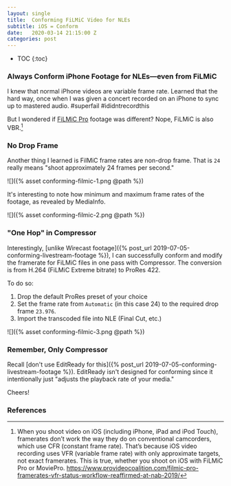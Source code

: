 ```yaml
---
layout: single
title:  Conforming FiLMiC Video for NLEs
subtitle: iOS = Conform
date:   2020-03-14 21:15:00 Z
categories: post
---
```


* TOC
{:toc}

### Always Conform iPhone Footage for NLEs—even from FiLMiC

I knew that normal iPhone videos are variable frame rate. Learned that the hard way, once when I was given a concert recorded on an iPhone to sync up to mastered audio. #superfail #ididntrecordthis

But I wondered if  [FiLMiC Pro](https://www.filmicpro.com/filmicpro/)  footage was different? Nope, FiLMiC is also VBR.[^1]

### No Drop Frame

Another thing I learned is FilMiC frame rates are non-drop frame. That is `24` really means "shoot approximately 24 frames per second."

![]({% asset conforming-filmic-1.png @path %})

It's interesting to note how minimum and maximum frame rates of the footage, as revealed by MediaInfo.

![]({% asset conforming-filmic-2.png @path %})

### "One Hop" in Compressor

Interestingly, [unlike Wirecast footage]({% post_url 2019-07-05-conforming-livestream-footage %}), I can successfully conform and modify the framerate for FiLMiC files in one pass with Compressor. The conversion is from H.264 (FiLMiC Extreme bitrate) to ProRes 422.

To do so:
1. Drop the default ProRes preset of your choice
2. Set the frame rate from `Automatic` (in this case 24) to the required drop frame `23.976`.
3. Import the transcoded file into NLE (Final Cut, etc.)

![]({% asset conforming-filmic-3.png @path %})

### Remember, Only Compressor

Recall [don't use EditReady for this]({% post_url 2019-07-05-conforming-livestream-footage %}). EditReady isn't designed for conforming since it intentionally just "adjusts the playback rate of your media."

Cheers!

### References

[^1]: When you shoot video on iOS (including iPhone, iPad and iPod Touch), framerates don’t work the way they do on conventional camcorders, which use CFR (constant frame rate). That’s because iOS video recording uses VFR (variable frame rate) with only approximate targets, not exact framerates. This is true, whether you shoot on iOS with FiLMiC Pro or MoviePro. <https://www.provideocoalition.com/filmic-pro-framerates-vfr-status-workflow-reaffirmed-at-nab-2019/>

